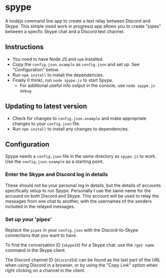 # spype

A nodejs command line app to create a text relay between Discord and Skype. This simple (read work in progress) app allows you to create "pipes" between a specfic Skype chat and a Discord text channel.  

## Instructions

* You need to have Node JS and `npm` installed.
* Copy the `config.json.example` as `config.json` and set up. See "Configuration" below.
* Run `npm install` to install the dependencies.
* Finally (I think), run `node spype.js` to start Spype.
    * For additional useful info output in the console, use `node spype.js debug`.

## Updating to latest version

* Check for changes to `config.json.example` and make appropriate changes to your `config.json` file.
* Run `npm install` to install any changes to dependencies.

## Configuration

Spype needs a `config.json` file in the same directory as `spype.js` to work. Use the `config.json.example` as a starting point.

### Enter the Skype and Discord log in details

These should not be your personal log in details, but the details of accounts specifically setup to run Spype. Personally I use the same name for the accound on both Discord and Skype. This account will be used to relay the messages from one chat to another, with the usernames of the senders included in the relayed messages.

### Set up your 'pipes' 

Replace the `pipes` in your `config.json` with the Discord-to-Skype connections that you want to have.

To find the conversation ID (`skypeId`) for a Skype chat. use the `/get name` command in the Skype client.

The Discord channel ID (`discordId`) can be found as the last part of the URL when using Discord in a browser, or by using the "Copy Link" option when right clicking on a channel in the client. 


